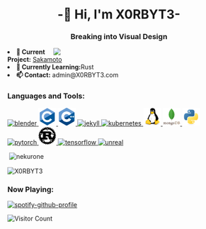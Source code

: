 <h1 align="center">-👋 Hi, I'm X0RBYT3-</h1>
<h3 align="center">Breaking into Visual Design</h3>

<img align='right' src='https://i.imgur.com/MPHf49H.gif' width='400"'>

<li>
  <b>🔭 Current Project:</b> <a href="https://github.com/X0RBYT3/Sakamoto">Sakamoto</a></li>
<li>
  <b>🌱 Currently Learning:</b>Rust</li>
<li>
  <b>📫 Contact:</b> admin@X0RBYT3.com</li>


<h3 align="left">Languages and Tools:</h3>
<p align="left"> <a href="https://www.blender.org/" target="_blank"> <img src="https://download.blender.org/branding/community/blender_community_badge_white.svg" alt="blender" width="40" height="40"/> </a> <a href="https://www.cprogramming.com/" target="_blank"> <img src="https://raw.githubusercontent.com/devicons/devicon/master/icons/c/c-original.svg" alt="c" width="40" height="40"/> </a> <a href="https://www.w3schools.com/cpp/" target="_blank"> <img src="https://raw.githubusercontent.com/devicons/devicon/master/icons/cplusplus/cplusplus-original.svg" alt="cplusplus" width="40" height="40"/> </a> <a href="https://jekyllrb.com/" target="_blank"> <img src="https://www.vectorlogo.zone/logos/jekyllrb/jekyllrb-icon.svg" alt="jekyll" width="40" height="40"/> </a> <a href="https://kubernetes.io" target="_blank"> <img src="https://www.vectorlogo.zone/logos/kubernetes/kubernetes-icon.svg" alt="kubernetes" width="40" height="40"/> </a> <a href="https://www.linux.org/" target="_blank"> <img src="https://raw.githubusercontent.com/devicons/devicon/master/icons/linux/linux-original.svg" alt="linux" width="40" height="40"/> </a> <a href="https://www.mongodb.com/" target="_blank"> <img src="https://raw.githubusercontent.com/devicons/devicon/master/icons/mongodb/mongodb-original-wordmark.svg" alt="mongodb" width="40" height="40"/> </a> <a href="https://www.python.org" target="_blank"> <img src="https://raw.githubusercontent.com/devicons/devicon/master/icons/python/python-original.svg" alt="python" width="40" height="40"/> </a> <a href="https://pytorch.org/" target="_blank"> <img src="https://www.vectorlogo.zone/logos/pytorch/pytorch-icon.svg" alt="pytorch" width="40" height="40"/> </a> <a href="https://www.rust-lang.org" target="_blank"> <img src="https://raw.githubusercontent.com/devicons/devicon/master/icons/rust/rust-plain.svg" alt="rust" width="40" height="40"/> </a> <a href="https://www.tensorflow.org" target="_blank"> <img src="https://www.vectorlogo.zone/logos/tensorflow/tensorflow-icon.svg" alt="tensorflow" width="40" height="40"/> </a> <a href="https://unrealengine.com/" target="_blank"> <img src="https://raw.githubusercontent.com/kenangundogan/fontisto/036b7eca71aab1bef8e6a0518f7329f13ed62f6b/icons/svg/brand/unreal-engine.svg" alt="unreal" width="40" height="40"/> </a> </p>




<p>&nbsp;<img align="center" src="https://github-readme-stats.vercel.app/api?username=X0RBYT3&show_icons=true&theme=gruvbox&locale=en" alt="nekurone" /></p>
<p><img align="center" src="https://github-readme-stats.vercel.app/api/top-langs?username=X0RBYT3&show_icons=true&theme=gruvbox&locale=en&layout=compact" alt="X0RBYT3" /></p>

<h3 align="left"> Now Playing:</h3>

[![spotify-github-profile](https://spotify-github-profile.vercel.app/api/view?uid=71rvj7faw9ww94qcdsqygkfy1&cover_image=true&theme=novatorem)](https://spotify-github-profile.vercel.app/api/view?uid=71rvj7faw9ww94qcdsqygkfy1&redirect=true)

![Visitor Count](https://profile-counter.glitch.me/X0RBYT3/count.svg)
